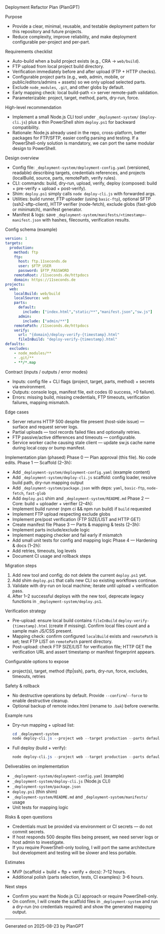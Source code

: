 Deployment Refactor Plan (PlanGPT)

Purpose
- Provide a clear, minimal, reusable, and testable deployment pattern for this repository and future projects.
- Reduce complexity, improve reliability, and make deployment configurable per-project and per-part.

Requirements checklist
- Auto-build when a build project exists (e.g., CRA -> `web/build`).
- FTP upload from local project build directory.
- Verification immediately before and after upload (FTP + HTTP checks).
- Configurable project parts (e.g., web, admin, mobile, or public/editors/admins + assets) so we only upload selected parts.
- Exclude `node_modules`, `.git`, and other globs by default.
- Early mapping check: local build-path <> server remote-path validation.
- Parameterizable: project, target, method, parts, dry-run, force.

High-level recommendation
- Implement a small Node.js CLI tool under `_deployment-system/` (`deploy-cli.js`) plus a thin PowerShell shim `deploy.ps1` for backward compatibility.
- Rationale: Node.js already used in the repo, cross-platform, better packages for FTP/SFTP, easier config parsing and testing. If a PowerShell-only solution is mandatory, we can port the same modular design to PowerShell.

Design overview
- Config file: `_deployment-system/deployment-config.yaml` (versioned, readable) describing targets, credentials references, and projects (localBuild, source, parts, remotePath, verify rules).
- CLI: commands: build, dry-run, upload, verify, deploy (composed: build + pre-verify + upload + post-verify).
- Shim: `deploy.ps1` simply calls `node deploy-cli.js` with forwarded args.
- Utilities: build runner, FTP uploader (using `basic-ftp`), optional SFTP (ssh2-sftp-client), HTTP verifier (node-fetch), exclude globs (fast-glob or minimatch), manifest generator.
- Manifest & logs: save `_deployment-system/manifests/<timestamp>-manifest.json` with hashes, filecounts, verification results.

Config schema (example)
```yaml
version: 1
targets:
  production:
    method: ftp
    ftp:
      host: ftp.11seconds.de
      user: $FTP_USER
      password: $FTP_PASSWORD
    remoteRoot: /11seconds.de/httpdocs
    domain: https://11seconds.de
projects:
  web:
    localBuild: web/build
    localSource: web
    parts:
      default:
        include: ["index.html","static/**","manifest.json","sw.js"]
      admin:
        include: ["admin/**"]
    remotePath: /11seconds.de/httpdocs
    verify:
      url: "{domain}/deploy-verify-{timestamp}.html"
      fileInBuild: "deploy-verify-{timestamp}.html"
defaults:
  excludes:
    - node_modules/**
    - .git/**
    - **/*.map
```

Contract (inputs / outputs / error modes)
- Inputs: config file + CLI flags (project, target, parts, method) + secrets via environment.
- Outputs: console logs, manifest file, exit codes (0 success, >0 failure).
- Errors: missing build, missing credentials, FTP timeouts, verification failures, mapping mismatch.

Edge cases
- Server returns HTTP 500 despite file present (host-side issue) — surface and request server logs.
- Partial uploads — tool records failed files and optionally retries.
- FTP passive/active differences and timeouts — configurable.
- Service worker cache causing stale client — update sw.js cache name during local copy or bump manifest.

Implementation plan (phased)
Phase 0 — Plan approval (this file). No code edits.
Phase 1 — Scaffold (2–3h):
  - Add `_deployment-system/deployment-config.yaml` (example content)
  - Add `_deployment-system/deploy-cli.js` scaffold: config loader, resolve build path, dry-run mapping output
  - Add `_deployment-system/package.json` with deps: `yaml`, `basic-ftp`, `node-fetch`, `fast-glob`
  - Add `deploy.ps1` shim and `_deployment-system/README.md`
Phase 2 — Core: build + uploader + verifier (2–4h):
  - Implement build runner (npm ci && npm run build) if `build` requested
  - Implement FTP upload respecting exclude globs
  - Implement pre/post verification (FTP SIZE/LIST and HTTP GET)
  - Create manifest file
Phase 3 — Parts & mapping & tests (2–3h):
  - Implement parts include/exclude logic
  - Implement mapping checker and fail early if mismatch
  - Add small unit tests for config and mapping logic
Phase 4 — Hardening & docs (1–2h):
  - Add retries, timeouts, log levels
  - Document CI usage and rollback steps

Migration steps
1. Add new tool and config; do not delete the current `deploy.ps1` yet.
2. Add shim `deploy.ps1` that calls new CLI so existing workflows continue.
3. Validate with dry-run on local machine; iterate until upload + verification pass.
4. After 1–2 successful deploys with the new tool, deprecate legacy functions in `_deployment-system/deploy.ps1`.

Verification strategy
- Pre-upload: ensure local build contains `fileInBuild` `deploy-verify-{timestamp}.html` (create if missing). Confirm local files count and a sample main JS/CSS present.
- Mapping check: confirm configured `localBuild` exists and `remotePath` is set; test FTP LIST on `remotePath` parent directory.
- Post-upload: check FTP SIZE/LIST for verification file; HTTP GET the verification URL and assert timestamp or manifest fingerprint appears.

Configurable options to expose
- project(s), target, method (ftp|ssh), parts, dry-run, force, excludes, timeouts, retries

Safety & rollback
- No destructive operations by default. Provide `--confirm`/`--force` to enable destructive cleanup.
- Optional backup of remote index.html (rename to `.bak`) before overwrite.

Example runs
- Dry-run mapping + upload list:
  ```powershell
  cd _deployment-system
  node deploy-cli.js --project web --target production --parts default --dry-run
  ```
- Full deploy (build + verify):
  ```powershell
  node deploy-cli.js --project web --target production --parts default --method ftp
  ```

Deliverables on implementation
- `_deployment-system/deployment-config.yaml` (example)
- `_deployment-system/deploy-cli.js` (Node.js CLI)
- `_deployment-system/package.json`
- `deploy.ps1` (thin shim)
- `_deployment-system/README.md` and `_deployment-system/manifests/` usage
- Unit tests for mapping logic

Risks & open questions
- Credentials must be provided via environment or CI secrets — do not commit secrets.
- If host responds 500 despite files being present, we need server logs or host admin to investigate.
- If you require PowerShell-only tooling, I will port the same architecture but development and testing will be slower and less portable.

Estimates
- MVP (scaffold + build + ftp + verify + docs): 7–12 hours.
- Additional polish (parts selection, tests, CI examples): 3–6 hours.

Next steps
- Confirm you want the Node.js CLI approach or require PowerShell-only.
- On confirm, I will create the scaffold files in `_deployment-system` and run a dry-run (no credentials required) and show the generated mapping output.

---

Generated on 2025-08-23 by PlanGPT
